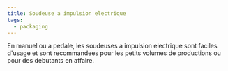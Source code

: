 ```yaml
---
title: Soudeuse a impulsion electrique
tags:
  - packaging
---
```

E﻿n manuel ou a pedale, les soudeuses a impulsion electrique sont faciles d'usage et sont recommandees pour les petits volumes de productions ou pour des debutants en affaire.